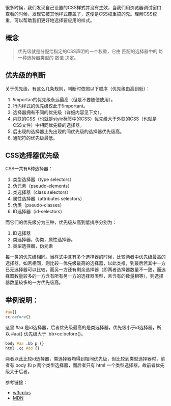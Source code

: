 很多时候，我们发现自己设置的CSS样式并没有生效，当我们用浏览器调试窗口查看的时候，发现它被其他样式覆盖了，这便是CSS权重搞的鬼。理解CSS权重，可以帮助我们更好地选择要应用的样式。

## 概念

> 优先级就是分配给指定的CSS声明的一个权重，它由 匹配的选择器中的 每一种选择器类型的 数值 决定。

## 优先级的判断

关于优先级，有这么几条规则，判断时依照以下顺序（优先级由高到低）：

1. !importan的优先级永远最高（但是不要随便使用）。
2. 行内样式的优先级仅此于!important。
3. 选择器拥有不同的优先级（详细内容见下文）。
4. 内联的CSS（也就是style标签中的CSS）优先级大于外联的CSS（也就是CSS文件）中相同优先级的选择器。
5. 后出现的选择器比先出现的同优先级的选择器优先级高。
6. 通配符的优先级最低。

## CSS选择器优先级

CSS一共有6种选择器：

1. 类型选择器（type selectors）
2. 伪元素（pseudo-elements）
3. 类选择器（class selectors）
4. 属性选择器（attributes selectors）
5. 伪类（pseudo-classes）
6. ID选择器（id-selectors)

而它们的优先级分为三种，优先级从高到低排序分别为：

1. ID选择器
1. 类选择器，伪类，属性选择器。
1. 类型选择器，伪元素

每一类的优先级相同。当样式中含有多个选择器的时候，比较两者中优先级最高的选择器，如若相同，则比较一优先级最高的选择器，以此类推，到最后若其中一方已无选择器可以比较，而另一方还有剩余选择器（即两者选择器数量不一致，而选择器数量较多的一方含有所有另一方的选择器类型，且含有的数量相等），则选择器数量较多的一方优先级高。

## 举例说明：

```CSS
#aa{}
cc:before{}
```

这里 #aa 是id选择器，后者优先级最高的是类选择器，优先级小于id选择器，所以 #aa{} 优先级大于 .bb>cc:before{}。 

```CSS
body #aa .bb p {}
html .cc #dd {}
```

两者以此比较id选择器，类选择器均得到相同优先级，但比较到类型选择器时，前者有 body 和 p 两个类型选择器，而后者只有 html 一个类型选择器，故前者优先级大于后者。

参考链接：

- [w3cplus](http://www.w3cplus.com/css/css-specificity-things-you-should-know.html)
- [MDN](https://developer.mozilla.org/zh-CN/docs/Web/CSS/Specificity)